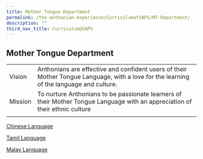 ```yaml
---
title: Mother Tongue Department
permalink: /the-anthonian-experience/CurriculumatSAPS/MT-Department/
description: ""
third_nav_title: Curriculum@SAPS
---
```

## Mother Tongue Department

|  |  | 
| -------- | -------- | 
Vision |  Anthonians are effective and confident users of their Mother Tongue Language, with a love for the learning of the language and culture.  | 
Mission |  To nurture Anthonians to be passionate learners of their Mother Tongue Language with an appreciation of their ethnic culture
|  |  | 


[Chinese Language ](https://staging.d1z3a7hqoofu2f.amplifyapp.com/the-anthonian-experience/CurriculumatSAPS/Chinese-Language/)

[Tamil Language ](https://staging.d1z3a7hqoofu2f.amplifyapp.com/the-anthonian-experience/CurriculumatSAPS/Tamil-Language/)

[Malay Language ](https://staging.d1z3a7hqoofu2f.amplifyapp.com/the-anthonian-experience/CurriculumatSAPS/Malay-Language/)